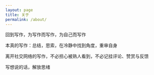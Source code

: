 ```yaml
---
layout: page
title: 关于
permalink: /about/
---
```


回到写作，为写作而写作，为自己而写作

本真的写作：总结，思索，在冷静中找到角度，重审自身

离开社交网络的写作，不必担心被熟人看到，不必记挂评论、赞赏与反馈

写想说的话，解放思绪
